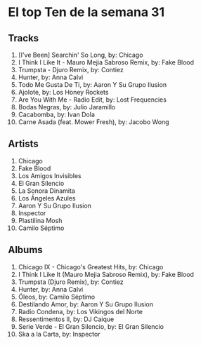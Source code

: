 # El top Ten de la semana 31

## Tracks
1. [I've Been] Searchin' So Long, by: Chicago
1. I Think I Like It - Mauro Mejia Sabroso Remix, by: Fake Blood
1. Trumpsta - Djuro Remix, by: Contiez
1. Hunter, by: Anna Calvi
1. Todo Me Gusta De Ti, by: Aaron Y Su Grupo Ilusion
1. Ajolote, by: Los Honey Rockets
1. Are You With Me - Radio Edit, by: Lost Frequencies
1. Bodas Negras, by: Julio Jaramillo
1. Cacabomba, by: Ivan Dola
1. Carne Asada (feat. Mower Fresh), by: Jacobo Wong

## Artists
1. Chicago
1. Fake Blood
1. Los Amigos Invisibles
1. El Gran Silencio
1. La Sonora Dinamita
1. Los Ángeles Azules
1. Aaron Y Su Grupo Ilusion
1. Inspector
1. Plastilina Mosh
1. Camilo Séptimo

## Albums
1. Chicago IX - Chicago's Greatest Hits, by: Chicago
1. I Think I Like It (Mauro Mejia Sabroso Remix), by: Fake Blood
1. Trumpsta (Djuro Remix), by: Contiez
1. Hunter, by: Anna Calvi
1. Óleos, by: Camilo Séptimo
1. Destilando Amor, by: Aaron Y Su Grupo Ilusion
1. Radio Condena, by: Los Vikingos del Norte
1. Ressentimentos II, by: DJ Caique
1. Serie Verde - El Gran Silencio, by: El Gran Silencio
1. Ska a la Carta, by: Inspector
